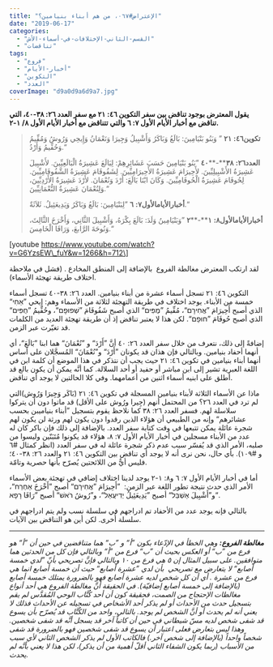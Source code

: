 ```yaml
---
title: "الإعتراض#٠٦٧، من هم أبناء بنيامين؟"
date: "2019-06-17"
categories: 
  - "القسم-الثاني-الإختلافات-في-أسماء-الأش"
  - "تناقضات"
tags: 
  - "فروع"
  - "أخبار-الأيام"
  - "التكوين"
  - "العدد"
coverImage: "d9a0d9a6d9a7.jpg"
---
```


**يقول المعترض بوجود تناقض بين سفر التكوين ٤٦: ٢١ مع سفر العدد ٢٦: ٣٨-٤٠، التي تناقض مع أخبار الأيام الأول ٧: ٦ والتي تتناقض مع أخبار الأيام الأول ٨/ ١-٢.**

> **تكوين****٤٦****:** **٢١** ” وَبَنُو بَنْيَامِينَ: بَالَعُ وَبَاكَرُ وَأَشْبِيلُ وَجِيرَا وَنَعْمَانُ وَإِيحِي وَرُوشُ وَمُفِّيمُ وَحُفِّيمُ وَأَرْدُ.“
> 
> **العدد****٢٦****:** **٣٨****\-****٤٠** ”بَنُو بَنْيَامِينَ حَسَبَ عَشَائِرِهِمْ: لِبَالَعَ عَشِيرَةُ الْبَالَعِيِّينَ. لأَشْبِيلَ عَشِيرَةُ الأَشْبِيلِيِّينَ. لأَحِيرَامَ عَشِيرَةُ الأَحِيرَامِيِّينَ. لِشَفُوفَامَ عَشِيرَةُ الشَّفُوفَامِيِّينَ. لِحُوفَامَ عَشِيرَةُ الْحُوفَامِيِّينَ. وَكَانَ ابْنَا بَالَعَ: أَرْدَ وَنُعْمَانَ. لأَرْدَ عَشِيرَةُ الأَرْدِيِّينَ، وَلِنُعْمَانَ عَشِيرَةُ النُّعْمَانِيِّينَ.“
> 
> **أخبار****الأيام****الأول****٧****:** **٦** ”لِبَنْيَامِينَ: بَالَعُ وَبَاكَرُ وَيَدِيعَئِيلُ. ثَلاَثَةٌ.“
> 
> **أخبار****الأيام****الأول****٨****:** **١****\-****٢** ”وَبَنْيَامِينُ وَلَدَ: بَالَعَ بِكْرَهُ، وَأَشْبِيلَ الثَّانِي، وَأَخْرَخَ الثَّالِثَ، وَنُوحَةَ الرَّابعَ، وَرَافَا الْخَامِسَ.“

\[youtube https://www.youtube.com/watch?v=G6YzsEW\_fuY&w=1266&h=712\]

لقد ارتكب المعترض مغالطة الفروع  بالإضافة إلى المنطق المخادع . (فشل في ملاحظة اختلاف طريقة تهجئة الأسماء).

التكوين ٤٦: ٢١ تسجل أسماء عشرة من أبناء بنيامين. العدد ٢٦: ٣٨-٤٠ تسجل أسماء خمسة من الأبناء. يوجد اختلاف في طريقة التهجئة لثلاثة من الأسماء وهم: إيحي ”אֵחִי“ الذي أصبح أَحِيرَامَ ”אֲחִירָם“، مُفِّيمُ ”מֻפִּים“ الذي أصبح شَفُوفَامَ ”שְׁפוּפָם“، وحُفِّيمُ ”חֻפִּים“ الذي أصبح حُوفَامَ ”חוּפָם“. لكن هذا لا يعتبر تناقض إذ أن طريقة تهجئة العديد من الكلمات قد تغيّرت عبر الزمن.

إضافةً إلى ذلك، نتعرف من خلال سفر العدد ٢٦: ٤٠ أنَّ ”أَرْدَ“ و ”نُعْمَانَ“ هما ابنا ”بَالَعَ“، أي أنهما أحفاد بنيامين. وبالتالي فإن هذان قد يكونان ”أَرْدَ“ و”نُعْمَانَ“ المُسجَّلان على أساس أنهما أبناء بنيامين في تكوين ٤٦: ٢١ حيث يجب أن نتذكر في هذا الموضع أن كلمة ابن في اللغة العبرية تشير إلى ابن مباشر أو حفيد أو أحد السلالة. كما أنَّه يمكن أن يكون بالع قد أطلق على ابنيه أسماء اثنين من أعمامهما. وفي كلا الحالتين لا يوجد أي تناقض.

ماذا عن الأسماء الثلاثة لأبناء بنيامين المسجلة في تكوين ٤٦: ٢١ (بَاكَر وَجِيرَا وَرُوش)التي لم ترد في العدد ٢٦؟ من المحتمل أنهم (جِيرا ورُوش على الأقل) قد ماتوا دون أن يتركوا سلاسلة لهم. فسفر العدد ٢٦: ٣٨ كما نلاحظ يقوم بتسجيل ”أبناء بنياميبن بحسب عشائرهم“ وإنه من الطبيعي أن هؤلاء الذين رقدوا دون يكون لهم ورثة لن يكون لهم شجرة عائلة يمكن تتبعها في وقت كتابة سفر العدد. بالإضافة إلى ذلك فإن باكر كان له عدد من الأبناء مسجلين في أخبار الأيام الأول ٧: ٨، هؤلاء قد يكونوا مُتَبَنّين وليسوا من صلبه، الأمر الذي قد يُفسّر سبب عدم ذكر شجرة عائلة له في سفر العدد (انظر كمثال #٦ و #١٠٩). بأي حال، نحن نرى أنه لا يوجد أي تناقض بين التكوين ٤٦: ٢١ والعدد ٢٦: ٣٨-٤٠؛ فليس أيٌّ من اللائحتين يُصرّح بأنها حصرية وتامّة.

أما في أخبار الأيام الأول ٧: ٦ و٨: ١-٢ يوجد لدينا اختلاف إضافي في تهجئة بعض الأسماء الأمر الذي حدث نتيجة تطور اللغة عبر الزمن:  ”أَحِيرَامَ ”אֲחִירָם“ أصبح ”أَخْرَخَ אַחְרַח“، و”أَشْبِيلَ אַשְׁבֵּל“ أصبح ”يَدِيعَئِيلُ יְדִיעֲאֵל“، و”رُوشُ רֹאשׁ“ أصبح ”رَافَا רָפָא“.

بالتالي فإنه يوجد عدد من الأحفاد تم ادراجهم في سلسلة نسب ولم يتم ادراجهم في سلسلة أُخرى. لكن أين هو التناقض بين الآيات.

* * *

_**مغالطة الفروع:** وهي الخطأ في الإدّعاء بكون ”أ“ و ”ب“ هما متناقضين في حين أن ”أ“ هو فرع من ”ب“ أو العكس بحيث أن ”ب“ فرع من ”أ“ وبالتالي فإن كل من الحدثين هما متوافقين. على سبيل المثال إن ٥ هي فرع من ١٠ وبالتالي فإنَّ تصريحي بأنّ ”لدي خمسة أصابع“ لا يتعارض مع تصريحي  بأن لدي ”عشرة أصابع“ حيث أن خمسة أصابع انما هي فرع من عشرة . أي أن كل شخص لديه عشرة أصابع فهو بالضرورة يمتلك خمسة أصابع (بالإضافة إلى خمسة أصابع إضافيّة). في الحقيقة أنَّ مغالطة الفروع هي أحد أنواع مغالطات الإحتجاج من الصمت، فحقيقة كون أن أحد كُتَّاب الوحي المُقدَّس لم يقم بتسجيل حدث من الأحداث أو لم يذكر أحد الأشخاص في تسجيله عن الأحداث فذلك لا يعني أنه لم يحدث أو أنَّ الشخص لم يوجد. بالتالي، واحد من الكُتَّاب قد يُصرّح بأن يسوع قد شفى شخص لديه مسّ شيطاني في حين أن كاتباً آخر قد يسجل أنَّه قد شفى شخصين. وهذا ليس بتعارض فعلى اعتبار أن يسوع قد شفى شخصين فهو بالضرورة قد شفى شخصاً واحداً (بالإضافة إلى شخص آخر.) فالكاتب الأول لم يذكر الشخص الثاني لأي سبب من الأسباب (ربما يكون الشفاء الثاني أقلّ أهمية من أن يذكر)، لكن هذا لا يعني بأنَّه لم يحدث._
